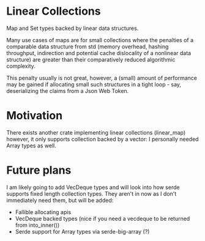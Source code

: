 # Linear Collections
Map and Set types backed by linear data structures.

Many use cases of maps are for small collections where the penalties of a comparable data structure from std 
(memory overhead, hashing throughput, indirection and potential cache dislocality of a nonlinear data structure)
are greater than their comparatively reduced algorithmic complexity.

This penalty usually is not great, however, a (small) amount of performance may be gained if allocating 
small such structures in a tight loop - say, deserializing the claims from a Json Web Token.


# Motivation
There exists another crate implementing linear collections (linear_map)
however, it only supports collection backed by a vector: I personally needed Array types as well.


# Future plans
I am likely going to add VecDeque types and will look into how serde supports fixed length collection types.
They aren't in now as I don't immediately need them, but will be added:

- Fallible allocating apis 
- VecDeque backed types (nice if you need a vecdeque to be returned from into_inner())
- Serde support for Array types via serde-big-array (?)

